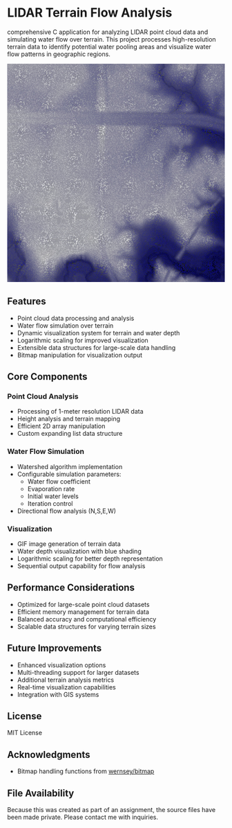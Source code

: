 # LIDAR Terrain Flow Analysis
comprehensive C application for analyzing LIDAR point cloud data and simulating water flow over terrain. This project processes high-resolution terrain data to identify potential water pooling areas and visualize water flow patterns in geographic regions.

![Lidar Data](images/lidar-picture.jpg "Lidar Data")

## Features

- Point cloud data processing and analysis
- Water flow simulation over terrain
- Dynamic visualization system for terrain and water depth
- Logarithmic scaling for improved visualization
- Extensible data structures for large-scale data handling
- Bitmap manipulation for visualization output

## Core Components

### Point Cloud Analysis
- Processing of 1-meter resolution LIDAR data
- Height analysis and terrain mapping
- Efficient 2D array manipulation
- Custom expanding list data structure

### Water Flow Simulation
- Watershed algorithm implementation
- Configurable simulation parameters:
  - Water flow coefficient
  - Evaporation rate
  - Initial water levels
  - Iteration control
- Directional flow analysis (N,S,E,W)

### Visualization
- GIF image generation of terrain data
- Water depth visualization with blue shading
- Logarithmic scaling for better depth representation
- Sequential output capability for flow analysis

## Performance Considerations

- Optimized for large-scale point cloud datasets
- Efficient memory management for terrain data
- Balanced accuracy and computational efficiency
- Scalable data structures for varying terrain sizes

## Future Improvements

- Enhanced visualization options
- Multi-threading support for larger datasets
- Additional terrain analysis metrics
- Real-time visualization capabilities
- Integration with GIS systems

## License

MIT License

## Acknowledgments

- Bitmap handling functions from [wernsey/bitmap](https://github.com/wernsey/bitmap)

## File Availability

Because this was created as part of an assignment, the source files have been made private. Please contact me with inquiries.
